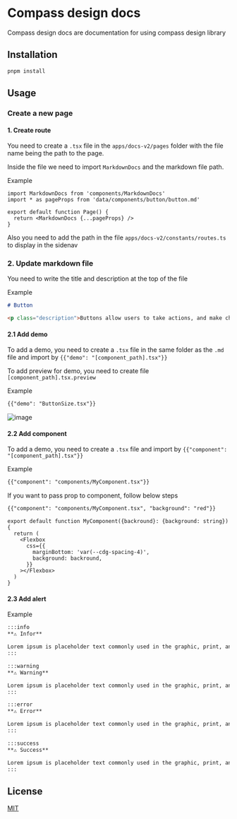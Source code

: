 # Compass design docs

Compass design docs are documentation for using compass design library

## Installation

```bash
pnpm install
```

## Usage

### Create a new page

#### 1. Create route

You need to create a `.tsx` file in the `apps/docs-v2/pages` folder with the file name being the path to the page.

Inside the file we need to import `MarkdownDocs` and the markdown file path.

Example

```tsx
import MarkdownDocs from 'components/MarkdownDocs'
import * as pageProps from 'data/components/button/button.md'

export default function Page() {
  return <MarkdownDocs {...pageProps} />
}
```

Also you need to add the path in the file `apps/docs-v2/constants/routes.ts` to display in the sidenav

### 2. Update markdown file

You need to write the title and description at the top of the file

Example

```md
# Button

<p class="description">Buttons allow users to take actions, and make choices, with a single tap.</p>
```

#### 2.1 Add demo

To add a demo, you need to create a `.tsx` file in the same folder as the `.md` file and import by `{{"demo": "[component_path].tsx"}}`

To add preview for demo, you need to create file `[component_path].tsx.preview`

Example

```md
{{"demo": "ButtonSize.tsx"}}
```

![image](https://github.com/comfortdelgro/compass-design/assets/128688086/c0af5e7a-f0bb-4da8-a925-dc516ae304e9)

#### 2.2 Add component

To add a demo, you need to create a `.tsx` file and import by `{{"component": "[component_path].tsx"}}`

Example

```md
{{"component": "components/MyComponent.tsx"}}
```

If you want to pass prop to component, follow below steps

```md
{{"component": "components/MyComponent.tsx", "background": "red"}}
```

```tsx
export default function MyComponent({backround}: {background: string}) {
  return (
    <Flexbox
      css={{
        marginBottom: 'var(--cdg-spacing-4)',
        background: backround,
      }}
    ></Flexbox>
  )
}
```

#### 2.3 Add alert

Example

```md
:::info
**⚠️ Infor**

Lorem ipsum is placeholder text commonly used in the graphic, print, and publishing industries for previewing layouts and visual mockups.
:::

:::warning
**⚠️ Warning**

Lorem ipsum is placeholder text commonly used in the graphic, print, and publishing industries for previewing layouts and visual mockups.
:::

:::error
**⚠️ Error**

Lorem ipsum is placeholder text commonly used in the graphic, print, and publishing industries for previewing layouts and visual mockups.
:::

:::success
**⚠️ Success**

Lorem ipsum is placeholder text commonly used in the graphic, print, and publishing industries for previewing layouts and visual mockups.
:::
```

## License

[MIT](https://choosealicense.com/licenses/mit/)
